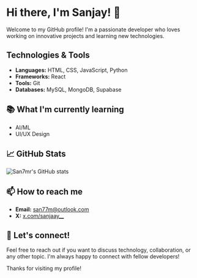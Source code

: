 # Hi there, I'm Sanjay! 👋

Welcome to my GitHub profile! I'm a passionate developer who loves working on innovative projects and learning new technologies.

## Technologies & Tools

- **Languages:** HTML, CSS, JavaScript, Python
- **Frameworks:** React
- **Tools:** Git
- **Databases:** MySQL, MongoDB, Supabase

## 📚 What I'm currently learning

- AI/ML
- UI/UX Design

## 📈 GitHub Stats

![San7mr's GitHub stats](https://github-readme-stats.vercel.app/api?username=san7mr&show_icons=true&theme=radical)

## 📫 How to reach me

- **Email:** [san77m@outlook.com](mailto:san77m@outlook.com)
- **X:** [x.com/sanjaay__](https://x.com/sanjaay__)

## 💬 Let's connect!

Feel free to reach out if you want to discuss technology, collaboration, or any other topic. I'm always happy to connect with fellow developers!

Thanks for visiting my profile!
